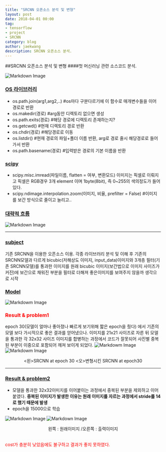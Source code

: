 ```yaml
---
title: "SRCNN 오픈소스 분석 및 변형"
layout: post
date: 2018-04-01 00:00
tag:
- tensorflow
- project
- SRCNN
category: blog
author: jaekwang
description: SRCNN 오픈소스 분석.
---
```


##SRCNN 오픈소스 분석 및 변형
####첫 머신러닝 관련 소스코드 분석.

![Markdown Image][7]
### [OS 라이브러리](*)
* os.path.join(arg1,arg2,..) #os마다 구분다르기에 이 함수로 매개변수들을 이어 경로로 반환
* os.makedir(경로) #arg동안 디렉토리 없으면 생성
* os.path.exits(경로) #해당 경로에 디렉토리 존재하는지?
* os.getcwd() #현재 디렉토리 경로 반환
* os.chdir(경로) #해당경로로 이동
* os.listdir() #현재 경로의 파일+폴더 이름 반환, arg로 경로 줄시 해당경로로 들어가서 반환
* os.path.basename(경로) #입력받은 경로의 기본 이름을 반환

### [scipy](*)
* scipy.misc.imread(파일이름, flatten = 여부, 변환모드)
   이미지는 픽셀로 이뤄지고 픽셀은 RGB경우 3개 element 이며 1byte(8bit), 즉 0~255의 색의정도가 들어있다.
* scipy.ndimage.interpolation.zoom(이미지, 비율, prefilter = False) #이미지를 보간 방식으로 줄이고 늘리고..

### [대략적 흐름](*)
![Markdown Image][6]

---

### [subject](*)

기존 SRCNN을 이용한 오픈소스 이용.
각종 라이브러리 분석 및 이해 후 기존의 SRCNN모델과 다르게 bicubic(저해상도 이미지, input_data)이미지와
3개층 필터(기존 SRCNN모델)를 통과한 이미지를 원래 bicubic 이미지(보간법으로 이미지 사이즈가 커진)에 보간으로 채워진 부분을 필터로 더해져 좋은이미지를 보여주지 않을까 생각으로 시작

### [Model](*)
![Markdowm Image][1]

### <p style=color:red>Result & problem1</p>

epoch 30(모델이 얼마나 좋아졌나 빠르게 보기위해 짧은 epoch을 줬다) 에서 기존의 모델 보다 가시적으로 좋은 결과를 얻어냈으나. 이미지를 21x21 사이즈로 자른 뒤  모델을 통과한 각 32x32 사이즈 이미지를 합병하는 과정에서 코드가 잘못되어 사진별 중복된 부분이 이중으로 포함되어 깨져 보이게 되었다.
![Markdowm Image][2] ![Markdowm Image][3]
<center><왼>SRCNN at epoch 30  <오>변형시킨 SRCNN at epoch30</center>

----
### [Result & problem2](*)

- 모델을 통과한 32x32이미지를 이어붙이는 과정에서 중복된 부분을 제외하고 이어 붙였다.
  **중복된 이미지가 발생한 이유는 원래 이미지를 자르는 과정에서 stride를 14로 했기 때문에 발생**
- epoch을 15000으로 학습

![Markdown Image][4] ![Markdown Image][5]
<center> 왼쪽 : 원래이미지  /오른쪽 : 출력이미지</center><br/>

<p style=color:red>cost가 충분히 낮았음에도 불구하고 결과가 좋지 못하였다.



[1]: https://blogfiles.pstatic.net/MjAxODA1MDNfMTAw/MDAxNTI1MzUwMzY4Njg4.ziPTguFXTzDk5f83-UScb6nOdIATSao4F2G4bje2Z0Ug.h-g-5z6KFUAYMtUXwVGCz3a1dZlFxzy-decgZ44RtAsg.PNG.dksworhkd123/image_8221314501525350005806.png

[2]:
https://blogfiles.pstatic.net/MjAxODAzMjFfMjAz/MDAxNTIxNTYzMTIxODM0.gcqymUgfc3Bs4wvjA9LAsCJmrxH3OAAq7kgJoRt8RG0g.UM2xceMs9RJt1iuePkeh_izaMMGBwJp82SNx6D3Np6Eg.PNG.dksworhkd123/SRCNN_image.png

[3]:
https://blogfiles.pstatic.net/MjAxODAzMjFfMjIx/MDAxNTIxNTYzMTk0Mzg0.BNPiafGldlYjeMModBwiP87Pb5-xxH7c-eXTB_59JVog.o21eHcIXmG4HuuYkvMNQk1FGdHG8wvQ2Tgx1XDvUO4sg.PNG.dksworhkd123/newSRCNN_image.png

[4]:
https://blogfiles.pstatic.net/MjAxODA1MDRfMjc5/MDAxNTI1NDM4NjAzNDIx.Mt23iZonNGytZmZdkOkkqL3qXgNbEOk-svdhZ2i7CwMg.HkqAbUR6bwpZihtFcvCubrwlqeSY2T3lGx1X3n8ztSAg.PNG.dksworhkd123/bicubic_image.png

[5]:
https://blogfiles.pstatic.net/MjAxODA1MDRfMTEw/MDAxNTI1NDM4NjY4NTY4.8_MUX9PbQtvYAj0YH11u9w9tEFXs_BXxHZlOJRAiJMIg.vJE2D5i5jpfyOfeAF1XKCUdDqvlTs8CZOswWcSq2vDEg.PNG.dksworhkd123/image_6419531141525438651491.png

[6]:
https://blogfiles.pstatic.net/MjAxODA1MDRfNTQg/MDAxNTI1MzY5Nzc2NzYy.4dWq9n7gp2jCYRJ54UaCPx_ymVzzq4iLQsgctJ7Otw8g.dVU5wNWejvWFa284dJSDX_v77cvpk2FvPqO0Gv5sTBYg.JPEG.dksworhkd123/image_8843515681525369761083.jpg

[7]:
https://blogfiles.pstatic.net/MjAxODA1MDRfOTQg/MDAxNTI1MzY4MTg2ODM0.Opy5dvybNVFVUG3-aRsrZzFltOsSB7gCCJoq96OqUR0g.a3nW88ypVksopUEr8EY9f4EyW_h7YkpxPlp88L3boa8g.PNG.dksworhkd123/image_4854593871525368185124.png
